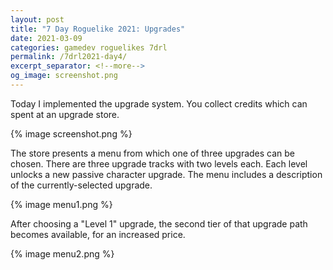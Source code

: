 ```yaml
---
layout: post
title: "7 Day Roguelike 2021: Upgrades"
date: 2021-03-09
categories: gamedev roguelikes 7drl
permalink: /7drl2021-day4/
excerpt_separator: <!--more-->
og_image: screenshot.png
---
```


Today I implemented the upgrade system.
You collect credits which can spent at an upgrade store.

{% image screenshot.png %}

The store presents a menu from which one of three upgrades can be chosen.
There are three upgrade tracks with two levels each. Each level unlocks a new passive character upgrade.
The menu includes a description of the currently-selected upgrade.

<!--more-->

{% image menu1.png %}

After choosing a "Level 1" upgrade, the second tier of that upgrade path becomes available, for an increased price.

{% image menu2.png %}

